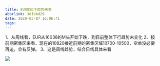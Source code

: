 ```yaml
---
title: EURUSD下趋势未变
abbrlink: 3dfebd29
date: 2020-03-07 16:06:41
tags:
---
```

1、从周线看，EUR从16038的M头开始下跌，到目前整体下行趋势未变化
2、按前期密集区来看，现在的10820接近前期的密集区域10700-10500，空单没必要再追，会有反弹。
3、这是周线趋势，结合日线具体来看

![](1.png)